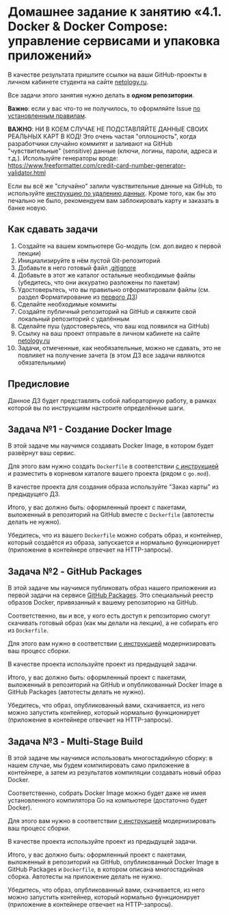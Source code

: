 # Домашнее задание к занятию «4.1. Docker & Docker Compose: управление сервисами и упаковка приложений»

В качестве результата пришлите ссылки на ваши GitHub-проекты в личном кабинете студента на сайте [netology.ru](https://netology.ru).

Все задачи этого занятия нужно делать в **одном репозитории**.

**Важно**: если у вас что-то не получилось, то оформляйте Issue [по установленным правилам](../report-requirements.md).

**ВАЖНО**: НИ В КОЕМ СЛУЧАЕ НЕ ПОДСТАВЛЯЙТЕ ДАННЫЕ СВОИХ РЕАЛЬНЫХ КАРТ В КОД! Это очень частая "оплошность", когда разработчики случайно коммитят и заливают на GitHub "чувствительные" (sensitive) данные (ключи, логины, пароли, адреса и т.д.). Используйте генераторы вроде: https://www.freeformatter.com/credit-card-number-generator-validator.html

Если вы всё же "случайно" залили чувствительные данные на GitHub, то используйте [инструкцию по удалению данных](https://help.github.com/en/github/authenticating-to-github/removing-sensitive-data-from-a-repository). Кроме того, как бы это печально не было, рекомендуем вам заблокировать карту и заказать в банке новую.

## Как сдавать задачи

1. Создайте на вашем компьютере Go-модуль (см. доп.видео к первой лекции)
1. Инициализируйте в нём пустой Git-репозиторий
1. Добавьте в него готовый файл [.gitignore](../.gitignore)
1. Добавьте в этот же каталог остальные необходимые файлы (убедитесь, что они аккуратно разложены по пакетам)
1. Удостоверьтесь, что вы правильно отформатировали файлы (см. раздел Форматирование из [первого ДЗ](../01_std))
1. Сделайте необходимые коммиты
1. Создайте публичный репозиторий на GitHub и свяжите свой локальный репозиторий с удалённым
1. Сделайте пуш (удостоверьтесь, что ваш код появился на GitHub)
1. Ссылку на ваш проект отправьте в личном кабинете на сайте [netology.ru](https://netology.ru)
1. Задачи, отмеченные, как необязательные, можно не сдавать, это не повлияет на получение зачета (в этом ДЗ все задачи являются обязательными)

## Предисловие

Данное ДЗ будет представлять собой лабораторную работу, в рамках которой вы по инструкциям настроите определённые шаги.

## Задача №1 - Создание Docker Image

В этой задаче мы научимся создавать Docker Image, в котором будет развёрнут ваш сервис.

Для этого вам нужно создать `Dockerfile` в соответствии [с инструкцией](dockerfile.md) и разместить в корневом каталоге вашего проекта (рядом с `go.mod`).

В качестве проекта для создания образа используйте "Заказ карты" из предыдущего ДЗ.

Итого, у вас должно быть: оформленный проект с пакетами, выложенный в репозиторий на GitHub вместе с `Dockerfile` (автотесты делать не нужно).

Убедитесь, что из вашего `Dockerfile` можно собрать образ, и контейнер, который создаётся из образа, запускается и нормально функционирует (приложение в контейнере отвечает на HTTP-запросы).

## Задача №2 - GitHub Packages

В этой задаче мы научимся публиковать образ нашего приложения из первой задачи на сервисе [GitHub Packages](https://docs.github.com/en/packages). Это специальный реестр образов Docker, привязанный к вашему репозиторию на GitHub.

Соответственно, вы и все, у кого есть доступ к репозиторию смогут скачивать готовый образ (как мы делали на лекции), а не собирать его из `Dockerfile`.

Для этого вам нужно в соответствии [с инструкцией](packages.md) модернизировать ваш процесс сборки.

В качестве проекта используйте проект из предыдущей задачи.

Итого, у вас должно быть: оформленный проект с пакетами, выложенный в репозиторий на GitHub и опубликованный Docker Image в GitHub Packages (автотесты делать не нужно).

Убедитесь, что образ, опубликованный вами, скачивается, из него можно запустить контейнер, который нормально функционирует (приложение в контейнере отвечает на HTTP-запросы).

## Задача №3 - Multi-Stage Build

В этой задаче мы научимся использовать многостадийную сборку: в нашем случае, мы будем компилировать само приложение в контейнере, а затем из результатов компиляции создавать новый образ Docker.

Соответственно, собрать Docker Image можно будет даже не имея установленного компилятора Go на компьютере (достаточно будет Docker).

Для этого вам нужно в соответствии [с инструкцией](multi-stage.md) модернизировать ваш процесс сборки.

В качестве проекта используйте проект из предыдущей задачи.

Итого, у вас должно быть: оформленный проект с пакетами, выложенный в репозиторий на GitHub, опубликованный Docker Image в GitHub Packages и `Dockerfile`, в котором описана многостадийная сборка. Автотесты на приложение делать не нужно.

Убедитесь, что образ, опубликованный вами, скачивается, из него можно запустить контейнер, который нормально функционирует (приложение в контейнере отвечает на HTTP-запросы).
